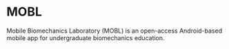# MOBL
Mobile Biomechanics Laboratory (MOBL) is an open-access Android-based mobile app for undergraduate biomechanics education. 
